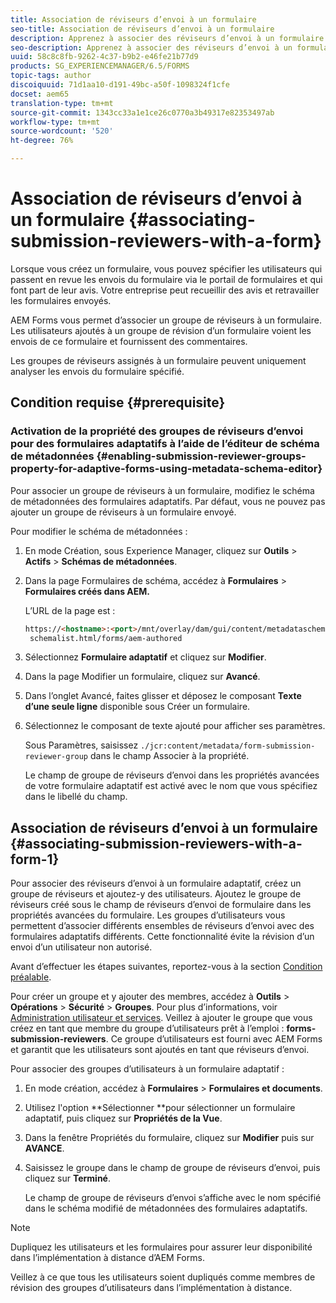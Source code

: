 ```yaml
---
title: Association de réviseurs d’envoi à un formulaire
seo-title: Association de réviseurs d’envoi à un formulaire
description: Apprenez à associer des réviseurs d’envoi à un formulaire dans AEM Forms. Les réviseurs associés examinent un formulaire envoyé via un portail de formulaires.
seo-description: Apprenez à associer des réviseurs d’envoi à un formulaire dans AEM Forms. Les réviseurs associés examinent un formulaire envoyé via un portail de formulaires.
uuid: 58c8c8fb-9262-4c37-b9b2-e46fe21b77d9
products: SG_EXPERIENCEMANAGER/6.5/FORMS
topic-tags: author
discoiquuid: 71d1aa10-d191-49bc-a50f-1098324f1cfe
docset: aem65
translation-type: tm+mt
source-git-commit: 1343cc33a1e1ce26c0770a3b49317e82353497ab
workflow-type: tm+mt
source-wordcount: '520'
ht-degree: 76%

---
```



# Association de réviseurs d’envoi à un formulaire {#associating-submission-reviewers-with-a-form}

Lorsque vous créez un formulaire, vous pouvez spécifier les utilisateurs qui passent en revue les envois du formulaire via le portail de formulaires et qui font part de leur avis. Votre entreprise peut recueillir des avis et retravailler les formulaires envoyés.

AEM Forms vous permet d’associer un groupe de réviseurs à un formulaire. Les utilisateurs ajoutés à un groupe de révision d’un formulaire voient les envois de ce formulaire et fournissent des commentaires.

Les groupes de réviseurs assignés à un formulaire peuvent uniquement analyser les envois du formulaire spécifié.

## Condition requise {#prerequisite}

### Activation de la propriété des groupes de réviseurs d’envoi pour des formulaires adaptatifs à l’aide de l’éditeur de schéma de métadonnées {#enabling-submission-reviewer-groups-property-for-adaptive-forms-using-metadata-schema-editor}

Pour associer un groupe de réviseurs à un formulaire, modifiez le schéma de métadonnées des formulaires adaptatifs. Par défaut, vous ne pouvez pas ajouter un groupe de réviseurs à un formulaire envoyé.

Pour modifier le schéma de métadonnées :

1. En mode Création, sous Experience Manager, cliquez sur **Outils** > **Actifs** > **Schémas de métadonnées**.
1. Dans la page Formulaires de schéma, accédez à **Formulaires** > **Formulaires créés dans AEM.**

   L’URL de la page est :

   ```html
   https://<hostname>:<port>/mnt/overlay/dam/gui/content/metadataschemaeditor/
    schemalist.html/forms/aem-authored
   ```

1. Sélectionnez **Formulaire adaptatif** et cliquez sur **Modifier**.
1. Dans la page Modifier un formulaire, cliquez sur **Avancé**.
1. Dans l’onglet Avancé, faites glisser et déposez le composant **Texte d’une seule ligne** disponible sous Créer un formulaire.
1. Sélectionnez le composant de texte ajouté pour afficher ses paramètres.

   Sous Paramètres, saisissez `./jcr:content/metadata/form-submission-reviewer-group` dans le champ Associer à la propriété.

   Le champ de groupe de réviseurs d’envoi dans les propriétés avancées de votre formulaire adaptatif est activé avec le nom que vous spécifiez dans le libellé du champ.

## Association de réviseurs d’envoi à un formulaire {#associating-submission-reviewers-with-a-form-1}

Pour associer des réviseurs d’envoi à un formulaire adaptatif, créez un groupe de réviseurs et ajoutez-y des utilisateurs. Ajoutez le groupe de réviseurs créé sous le champ de réviseurs d’envoi de formulaire dans les propriétés avancées du formulaire.
Les groupes d’utilisateurs vous permettent d’associer différents ensembles de réviseurs d’envoi avec des formulaires adaptatifs différents. Cette fonctionnalité évite la révision d’un envoi d’un utilisateur non autorisé.

Avant d’effectuer les étapes suivantes, reportez-vous à la section [Condition préalable](../../forms/using/adding-reviewers-form.md#prerequisite).

Pour créer un groupe et y ajouter des membres, accédez à **Outils** > **Opérations** > **Sécurité** > **Groupes**.
Pour plus d’informations, voir [Administration utilisateur et services](/help/sites-administering/security.md).
Veillez à ajouter le groupe que vous créez en tant que membre du groupe d’utilisateurs prêt à l’emploi : **forms-submission-reviewers**. Ce groupe d’utilisateurs est fourni avec AEM Forms et garantit que les utilisateurs sont ajoutés en tant que réviseurs d’envoi.

Pour associer des groupes d’utilisateurs à un formulaire adaptatif :

1. En mode création, accédez à **Formulaires** > **Formulaires et documents**.
1. Utilisez l&#39;option **Sélectionner **pour sélectionner un formulaire adaptatif, puis cliquez sur **Propriétés de la Vue**.
1. Dans la fenêtre Propriétés du formulaire, cliquez sur **Modifier** puis sur **AVANCE**.
1. Saisissez le groupe dans le champ de groupe de réviseurs d’envoi, puis cliquez sur **Terminé**.

   Le champ de groupe de réviseurs d’envoi s’affiche avec le nom spécifié dans le schéma modifié de métadonnées des formulaires adaptatifs.

>[!NOTE]
>
>Dupliquez les utilisateurs et les formulaires pour assurer leur disponibilité dans l’implémentation à distance d’AEM Forms.
>
>Veillez à ce que tous les utilisateurs soient dupliqués comme membres de révision des groupes d’utilisateurs dans l’implémentation à distance.

